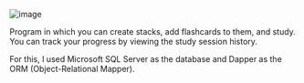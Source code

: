 ![image](https://github.com/user-attachments/assets/8f2cc7fa-36db-48aa-9c62-4c2afbaa8c0f)


Program in which you can create stacks, add flashcards to them, and study. You can track your progress by viewing the study session history.

For this, I used Microsoft SQL Server as the database and Dapper as the ORM (Object-Relational Mapper).
